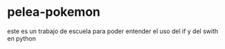 # pelea-pokemon
este es un trabajo de escuela para poder entender el uso del if y del swith en python
